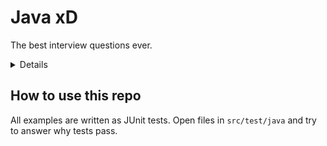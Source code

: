 Java xD
=======
The best interview questions ever.
<details>
  I hope you get the irony.
</details>

How to use this repo
--------------------
All examples are written as JUnit tests.
Open files in `src/test/java` and try to answer why tests pass.